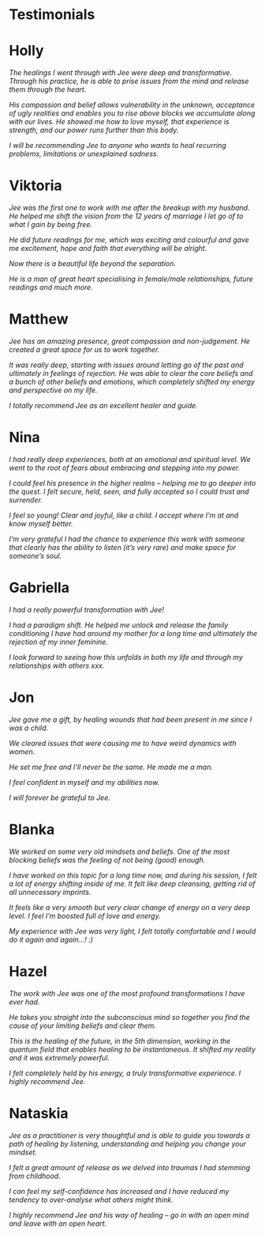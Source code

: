 # Testimonials

# Holly

*The healings I went through with Jee were deep and transformative. Through his practice, he is able to prise issues from the mind and release them through the heart.*

*His compassion and belief allows vulnerability in the unknown, acceptance of ugly realities and enables you to rise above blocks we accumulate along with our lives. He showed me how to love myself, that experience is strength, and our power runs further than this body.*

*I will be recommending Jee to anyone who wants to heal recurring problems, limitations or unexplained sadness.*

# Viktoria

*Jee was the first one to work with me after the breakup with my husband. He helped me shift the vision from the 12 years of marriage I let go of to what I gain by being free.*

*He did future readings for me, which was exciting and colourful and gave me excitement, hope and faith that everything will be alright.*

*Now there is a beautiful life beyond the separation.*

*He is a man of great heart specialising in female/male relationships, future readings and much more.*

# Matthew

*Jee has an amazing presence, great compassion and non-judgement. He created a great space for us to work together.*

*It was really deep, starting with issues around letting go of the past and ultimately in feelings of rejection. He was able to clear the core beliefs and a bunch of other beliefs and emotions, which completely shifted my energy and perspective on my life.*

*I totally recommend Jee as an excellent healer and guide.*

# Nina

*I had really deep experiences, both at an emotional and spiritual level. We went to the root of fears about embracing and stepping into my power.*

*I could feel his presence in the higher realms – helping me to go deeper into the quest. I felt secure, held, seen, and fully accepted so I could trust and surrender.*

*I feel so young! Clear and joyful, like a child. I accept where I’m at and know myself better.*

*I’m very grateful I had the chance to experience this work with someone that clearly has the ability to listen (it’s very rare) and make space for someone’s soul.*

# Gabriella

*I had a really powerful transformation with Jee!*

*I had a paradigm shift. He helped me unlock and release the family conditioning I have had around my mother for a long time and ultimately the rejection of my inner feminine.*

*I look forward to seeing how this unfolds in both my life and through my relationships with others xxx.*

# Jon

*Jee gave me a gift, by healing wounds that had been present in me since I was a child.*

*We cleared issues that were causing me to have weird dynamics with women.*

*He set me free and I’ll never be the same. He made me a man.*

*I feel confident in myself and my abilities now.*

*I will forever be grateful to Jee.*

# Blanka

*We worked on some very old mindsets and beliefs. One of the most blocking beliefs was the feeling of not being (good) enough.*

*I have worked on this topic for a long time now, and during his session, I felt a lot of energy shifting inside of me. It felt like deep cleansing, getting rid of all unnecessary imprints.*

*It feels like a very smooth but very clear change of energy on a very deep level. I feel I’m boosted full of love and energy.*

*My experience with Jee was very light, I felt totally comfortable and I would do it again and again…! :)*

# Hazel

*The work with Jee was one of the most profound transformations I have ever had.*

*He takes you straight into the subconscious mind so together you find the cause of your limiting beliefs and clear them.*

*This is the healing of the future, in the 5th dimension, working in the quantum field that enables healing to be instantaneous. It shifted my reality and it was extremely powerful.*

*I felt completely held by his energy, a truly transformative experience. I highly recommend Jee.*

# Nataskia

*Jee as a practitioner is very thoughtful and is able to guide you towards a path of healing by listening, understanding and helping you change your mindset.*

*I felt a great amount of release as we delved into traumas I had stemming from childhood.*

*I can feel my self-confidence has increased and I have reduced my tendency to over-analyse what others might think.*

*I highly recommend Jee and his way of healing – go in with an open mind and leave with an open heart.*